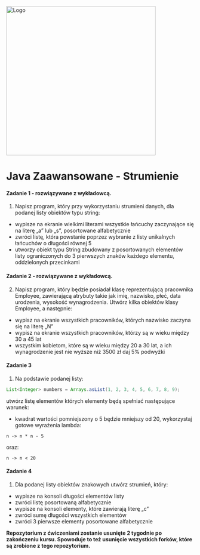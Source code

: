 <img alt="Logo" src="http://coderslab.pl/svg/logo-coderslab.svg" width="400">

#  Java Zaawansowane - Strumienie


#### Zadanie 1 - rozwiązywane z wykładowcą.

1. Napisz program, który przy wykorzystaniu strumieni danych, dla podanej listy obiektów typu string:

- wypisze na ekranie wielkimi literami wszystkie łańcuchy zaczynające się na literę „a” lub „s”, posortowane alfabetycznie 
- zwróci listę, która powstanie poprzez wybranie z listy unikalnych łańcuchów o długości równej 5
- utworzy obiekt typu String zbudowany z posortowanych elementów listy ograniczonych do 3 pierwszych znaków każdego elementu, oddzielonych przecinkami

#### Zadanie 2 - rozwiązywane z wykładowcą.

2. Napisz program, który będzie posiadał klasę reprezentującą pracownika Employee, zawierającą atrybuty takie jak imię, nazwisko, płeć, data urodzenia, wysokość wynagrodzenia.
 Utwórz kilka obiektów klasy Employee, a następnie:
- wypisz na ekranie wszystkich pracowników, których nazwisko zaczyna się na literę „N”
- wypisz na ekranie wszystkich pracowników, którzy są w wieku między 30 a 45 lat
- wszystkim kobietom, które są w wieku między 20 a 30 lat, a ich wynagrodzenie jest nie wyższe niż 3500 zł daj 5% podwyżki

#### Zadanie 3
1. Na podstawie podanej listy:
````java
List<Integer> numbers = Arrays.asList(1, 2, 3, 4, 5, 6, 7, 8, 9);
````
utwórz listę elementów których elementy będą spełniać następujące warunek:
- kwadrat wartości pomniejszony o 5 będzie mniejszy od 20,
wykorzystaj gotowe wyrażenia lambda:
````
n -> n * n - 5
````
oraz:
````
n -> n < 20
````

#### Zadanie 4

1. Dla podanej listy obiektów znakowych utwórz strumień, który:
- wypisze na konsoli długości elementów listy
- zwróci listę posortowaną alfabetycznie 
- wypisze na konsoli elementy, które zawierają literę „c”
- zwróci sumę długości wszystkich elementów
- zwróci 3 pierwsze elementy posortowane alfabetycznie 


**Repozytorium z ćwiczeniami zostanie usunięte 2 tygodnie po zakończeniu kursu. Spowoduje to też usunięcie wszystkich forków, które są zrobione z tego repozytorium.**

